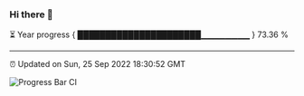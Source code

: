 ### Hi there 👋

⏳ Year progress { ██████████████████████▁▁▁▁▁▁▁▁ } 73.36 %

---

⏰ Updated on Sun, 25 Sep 2022 18:30:52 GMT

![Progress Bar CI](https://github.com/ZhaoGui/ZhaoGui/workflows/Progress%20Bar%20CI/badge.svg)
